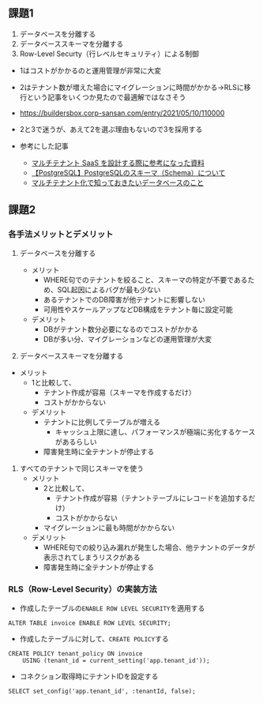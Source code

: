 ## 課題1
1. データベースを分離する
2. データベーススキーマを分離する
3. Row-Level Securty（行レベルセキュリティ）による制御

- 1はコストがかかるのと運用管理が非常に大変
- 2はテナント数が増えた場合にマイグレーションに時間がかかる→RLSに移行という記事をいくつか見たので最適解ではなさそう
 - https://buildersbox.corp-sansan.com/entry/2021/05/10/110000
- 2と3で迷うが、あえて2を選ぶ理由もないので3を採用する

- 参考にした記事
  - [マルチテナント SaaS を設計する際に参考になった資料](https://qiita.com/nassy20/items/99ff3d7ac0fb00989aef)
  - [【PostgreSQL】PostgreSQLのスキーマ（Schema）について](https://tech.pscsrv.co.jp/2021/08/02/%E3%80%90postgresql%E3%80%91postgresql%E3%81%AE%E3%82%B9%E3%82%AD%E3%83%BC%E3%83%9E%EF%BC%88schema%EF%BC%89%E3%81%AB%E3%81%A4%E3%81%84%E3%81%A6/)
  - [マルチテナント化で知っておきたいデータベースのこと](https://www.slideshare.net/AmazonWebServicesJapan/20220107-multi-tenant-database)


## 課題2
### 各手法メリットとデメリット
1. データベースを分離する
   - メリット
     - WHERE句でのテナントを絞ること、スキーマの特定が不要であるため、SQL起因によるバグが最も少ない
     - あるテナントでのDB障害が他テナントに影響しない
     - 可用性やスケールアップなどDB構成をテナント毎に設定可能
   - デメリット
     - DBがテナント数分必要になるのでコストがかかる
     - DBが多い分、マイグレーションなどの運用管理が大変

2. データベーススキーマを分離する
- メリット
  - 1と比較して、
    - テナント作成が容易（スキーマを作成するだけ）
    - コストがかからない
  - デメリット
    - テナントに比例してテーブルが増える
      - キャッシュ上限に達し、パフォーマンスが極端に劣化するケースがあるらしい
    - 障害発生時に全テナントが停止する
   
1. すべてのテナントで同じスキーマを使う
    - メリット
      - 2と比較して、
        - テナント作成が容易（テナントテーブルにレコードを追加するだけ）
        - コストがかからない 
      - マイグレーションに最も時間がかからない
    - デメリット
      - WHERE句での絞り込み漏れが発生した場合、他テナントのデータが表示されてしまうリスクがある
      - 障害発生時に全テナントが停止する

### RLS（Row-Level Security）の実装方法
- 作成したテーブルの`ENABLE ROW LEVEL SECURITY`を適用する
```
ALTER TABLE invoice ENABLE ROW LEVEL SECURITY;
```

- 作成したテーブルに対して、`CREATE POLICY`する
```
CREATE POLICY tenant_policy ON invoice
    USING (tenant_id = current_setting('app.tenant_id'));
```

- コネクション取得時にテナントIDを設定する
```
SELECT set_config('app.tenant_id', :tenantId, false);
```